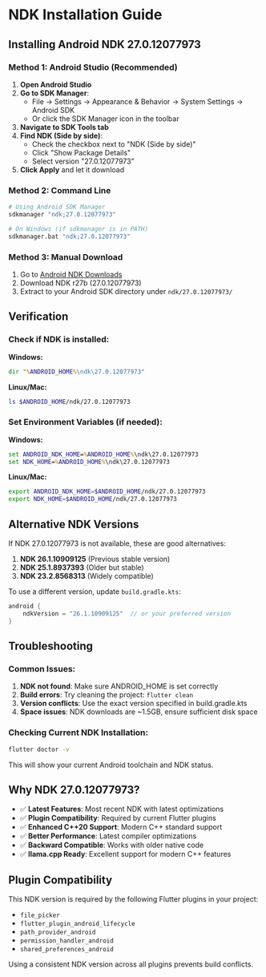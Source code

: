 # NDK Installation Guide

## Installing Android NDK 27.0.12077973

### Method 1: Android Studio (Recommended)

1. **Open Android Studio**
2. **Go to SDK Manager**:
   - File → Settings → Appearance & Behavior → System Settings → Android SDK
   - Or click the SDK Manager icon in the toolbar
3. **Navigate to SDK Tools tab**
4. **Find NDK (Side by side)**:
   - Check the checkbox next to "NDK (Side by side)"
   - Click "Show Package Details"
   - Select version "27.0.12077973"
5. **Click Apply** and let it download

### Method 2: Command Line

```bash
# Using Android SDK Manager
sdkmanager "ndk;27.0.12077973"

# On Windows (if sdkmanager is in PATH)
sdkmanager.bat "ndk;27.0.12077973"
```

### Method 3: Manual Download

1. Go to [Android NDK Downloads](https://developer.android.com/ndk/downloads)
2. Download NDK r27b (27.0.12077973)
3. Extract to your Android SDK directory under `ndk/27.0.12077973/`

## Verification

### Check if NDK is installed:

**Windows:**
```cmd
dir "%ANDROID_HOME%\ndk\27.0.12077973"
```

**Linux/Mac:**
```bash
ls $ANDROID_HOME/ndk/27.0.12077973
```

### Set Environment Variables (if needed):

**Windows:**
```cmd
set ANDROID_NDK_HOME=%ANDROID_HOME%\ndk\27.0.12077973
set NDK_HOME=%ANDROID_HOME%\ndk\27.0.12077973
```

**Linux/Mac:**
```bash
export ANDROID_NDK_HOME=$ANDROID_HOME/ndk/27.0.12077973
export NDK_HOME=$ANDROID_HOME/ndk/27.0.12077973
```

## Alternative NDK Versions

If NDK 27.0.12077973 is not available, these are good alternatives:

1. **NDK 26.1.10909125** (Previous stable version)
2. **NDK 25.1.8937393** (Older but stable)
3. **NDK 23.2.8568313** (Widely compatible)

To use a different version, update `build.gradle.kts`:

```kotlin
android {
    ndkVersion = "26.1.10909125"  // or your preferred version
}
```

## Troubleshooting

### Common Issues:

1. **NDK not found**: Make sure ANDROID_HOME is set correctly
2. **Build errors**: Try cleaning the project: `flutter clean`
3. **Version conflicts**: Use the exact version specified in build.gradle.kts
4. **Space issues**: NDK downloads are ~1.5GB, ensure sufficient disk space

### Checking Current NDK Installation:

```bash
flutter doctor -v
```

This will show your current Android toolchain and NDK status.

## Why NDK 27.0.12077973?

- ✅ **Latest Features**: Most recent NDK with latest optimizations
- ✅ **Plugin Compatibility**: Required by current Flutter plugins
- ✅ **Enhanced C++20 Support**: Modern C++ standard support
- ✅ **Better Performance**: Latest compiler optimizations
- ✅ **Backward Compatible**: Works with older native code
- ✅ **llama.cpp Ready**: Excellent support for modern C++ features

## Plugin Compatibility

This NDK version is required by the following Flutter plugins in your project:
- `file_picker`
- `flutter_plugin_android_lifecycle`
- `path_provider_android`
- `permission_handler_android`
- `shared_preferences_android`

Using a consistent NDK version across all plugins prevents build conflicts.
